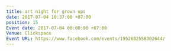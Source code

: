 ```yaml
---
title: art night for grown ups
date: 2017-07-04 10:37:00 +07:00
position: 15
Event date: 2017-07-04 00:00:00 +07:00
Venue: Clickspace
Event URL: https://www.facebook.com/events/1952682558302644/
---
```


